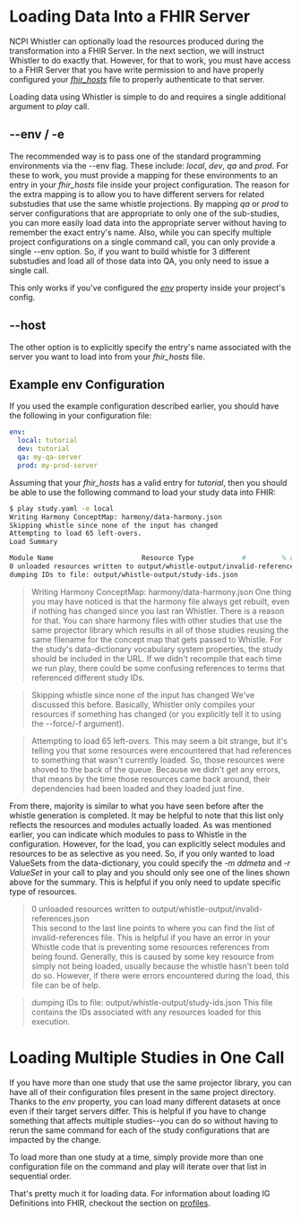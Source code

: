 # Loading Data Into a FHIR Server
NCPI Whistler can optionally load the resources produced during the transformation into a FHIR Server. In the next section, we will instruct Whistler to do exactly that. However, for that to work, you must have access to a FHIR Server that you have write permission to and have properly configured your [*fhir_hosts*](https://nih-ncpi.github.io/ncpi-whistler/#/ref/fhir_hosts) file to properly authenticate to that server. 

Loading data using Whistler is simple to do and requires a single additional argument to *play* call. 

## --env / -e
The recommended way is to pass one of the standard programming environments via the --env flag. These include: *local*, *dev*, *qa* and *prod*. For these to work, you must provide a mapping for these environments to an entry in your *fhir_hosts* file inside your project configuration. The reason for the extra mapping is to allow you to have different servers for related substudies that use the same whistle projections. By mapping *qa* or *prod* to server configurations that are appropriate to only one of the sub-studies, you can more easily load data into the appropriate server without having to remember the exact entry's name. Also, while you can specify multiple project configurations on a single command call, you can only provide a single --env option. So, if you want to build whistle for 3 different substudies and load all of those data into QA, you only need to issue a single call. 

This only works if you've configured the [*env*](https://nih-ncpi.github.io/ncpi-whistler/#/ref/project_config?id=env) property inside your project's config. 

## --host 
The other option is to explicitly specify the entry's name associated with the server you want to load into from your *fhir_hosts* file. 

## Example env Configuration
If you used the example configuration described earlier, you should have the following in your configuration file:
```study.yaml
env:
  local: tutorial
  dev: tutorial
  qa: my-qa-server
  prod: my-prod-server
```
Assuming that your *fhir_hosts* has a valid entry for *tutorial*, then you should be able to use the following command to load your study data into FHIR:

```bash
$ play study.yaml -e local
Writing Harmony ConceptMap: harmony/data-harmony.json
Skipping whistle since none of the input has changed
Attempting to load 65 left-overs.
Load Summary

Module Name                      Resource Type            #         % of Total -------------------------------  ------------------------ --------- ---------- condition                        Condition                64         100.00    ddmeta                           ActivityDefinition       6          100.00    ddmeta                           CodeSystem               22         100.00    ddmeta                           ObservationDefinition    75         100.00    ddmeta                           ValueSet                 22          91.67    harmony                          ConceptMap               1          100.00    harmony                          ValueSet                 2            8.33    patient                          Patient                  9          100.00    research_study                   Group                    1          100.00    research_study                   ResearchStudy            1          100.00    source_data                      Observation              97         100.00    source_data                      Questionnaire            6          100.00    source_data                      QuestionnaireResponse    106        100.00    
0 unloaded resources written to output/whistle-output/invalid-references.json  
dumping IDs to file: output/whistle-output/study-ids.json
```
> Writing Harmony ConceptMap: harmony/data-harmony.json
One thing you may have noticed is that the harmony file always get rebuilt, even if nothing has changed since you last ran Whistler. There is a reason for that. You can share harmony files with other studies that use the same projector library which results in all of those studies reusing the same filename for the concept map that gets passed to Whistle. For the study's data-dictionary vocabulary system properties, the study should be included in the URL. If we didn't recompile that each time we run play, there could be some confusing references to terms that referenced different study IDs. 

> Skipping whistle since none of the input has changed
We've discussed this before. Basically, Whistler only compiles your resources if something has changed (or you explicitly tell it to using the --force/-f argument). 

> Attempting to load 65 left-overs.
This may seem a bit strange, but it's telling you that some resources were encountered that had references to something that wasn't currently loaded. So, those resources were shoved to the back of the queue. Because we didn't get any errors, that means by the time those resources came back around, their dependencies had been loaded and they loaded just fine. 

From there, majority is similar to what you have seen before after the whistle generation is completed. It may be helpful to note that this list only reflects the resources and modules actually loaded. As was mentioned earlier, you can indicate which modules to pass to Whistle in the configuration. However, for the load, you can explicitly select modules and resources to be as selective as you need. So, if you only wanted to load ValueSets from the data-dictionary, you could specify the *-m ddmeta* and *-r ValueSet* in your call to play and you should only see one of the lines shown above for the summary. This is helpful if you only need to update specific type of resources. 

> 0 unloaded resources written to output/whistle-output/invalid-references.json  
This second to the last line points to where you can find the list of invalid-references file. This is helpful if you have an error in your Whistle code that is preventing some resources references from being found. Generally, this is caused by some key resource from simply not being loaded, usually because the whistle hasn't been told do so. However, if there were errors encountered during the load, this file can be of help. 

> dumping IDs to file: output/whistle-output/study-ids.json
This file contains the IDs associated with any resources loaded for this execution. 

# Loading Multiple Studies in One Call
If you have more than one study that use the same projector library, you can have all of their configuration files present in the same project directory. Thanks to the *env* property, you can load many different datasets at once even if their target servers differ. This is helpful if you have to change something that affects multiple studies--you can do so without having to rerun the same command for each of the study configurations that are impacted by the change. 

To load more than one study at a time, simply provide more than one configuration file on the command and play will iterate over that list in sequential order. 

That's pretty much it for loading data. For information about loading IG Definitions into FHIR, checkout the section on [profiles](/profiles).